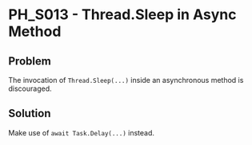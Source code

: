 # PH_S013 - Thread.Sleep in Async Method

## Problem

The invocation of `Thread.Sleep(...)` inside an asynchronous method is discouraged.

## Solution

Make use of `await Task.Delay(...)` instead.
